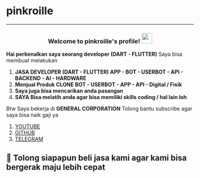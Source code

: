 # pinkroille

---
<h3 align="center">
  Welcome to pinkroille's profile!
  <img src="https://media.giphy.com/media/hvRJCLFzcasrR4ia7z/giphy.gif" width="28">
</h3>

**Hai perkenalkan saya seorang developer (DART - FLUTTER)**
Saya bisa membuat melakukan

1. **JASA DEVELOPER (DART - FLUTTER) APP - BOT - USERBOT - API - BACKEND - AI - HARDWARE**
2. **Menjual Produk CLONE BOT - USERBOT - APP - API - Digital / Fisik**
3. **Saya juga bisa mencarikan anda pasangan**
4. **SAYA Bisa melatih anda agar bisa memiliki skills coding / hal lain loh**

Btw Saya bekerja di **GENERAL CORPORATION** Tolong bantu subscribe agar saya bisa naik gaji ya

1. [YOUTUBE](https://www.youtube.com/@GENERALCORP)
2. [GITHUB](https://github.com/generalcorporation)
3. [TELEGRAM](https://t.me/GENERALCORPORATIONBOT?start=ref_gh_readme_pinkroille)

🙏️ **Tolong siapapun beli jasa kami agar kami bisa bergerak maju lebih cepat**
---
